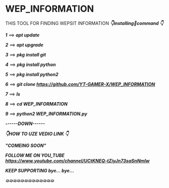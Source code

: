 # WEP_INFORMATION
THIS TOOL FOR FINDING WEPSIT INFORMATION
_____👇installing🤞command 👇_____

_____1_____ ==> _____apt update_____

_____2_____ ==> _____apt upgrade_____

_____3_____ ==> _____pkg install git_____

_____4_____ ==> _____pkg install python_____

_____5_____ ==> _____pkg install python2_____

_____6_____ ==> _____git clone https://github.com/YT-GAMER-X/WEP_INFORMATION_____

_____7_____ ==> _____ls_____

_____8_____ ==> _____cd WEP_INFORMATION_____

_____9_____ ==> _____python2 WEP_INFORMATION.py_____

_____------DOWN------_____

_____👇HOW TO UZE VEDIO LINK 👇_____

_____"COMEING SOON"_____

_____FOLLOW ME ON YOU_TUBE_____
_____https://www.youtube.com/channel/UCtKNEQ-tZiyJn73saSnNmlw_____

_____KEEP SUPPORTING bye... bye..._____

_____💥💥💥💥💥💥💥💥💥💥💥💥💥_____

